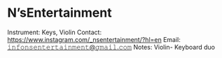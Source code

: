 # N’sEntertainment

Instrument: Keys, Violin
Contact: https://www.instagram.com/_nsentertainment/?hl=en
Email: 𝚒𝚗𝚏𝚘𝚗𝚜𝚎𝚗𝚝𝚎𝚛𝚝𝚊𝚒𝚗𝚖𝚎𝚗𝚝@𝚐𝚖𝚊𝚒𝚕.𝚌𝚘𝚖
Notes: Violin- Keyboard duo